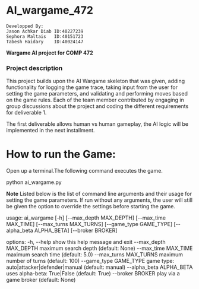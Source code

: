 # AI_wargame_472
    Developped By: 
    Jason Achkar Diab ID:40227239
    Sephora Maltais   ID:40151723
    Tabesh Haidary    ID:40024147
**Wargame AI project for COMP 472**

### Project description

This project builds upon the AI Wargame skeleton that was given, adding functionality for logging the game trace, taking input from the user for setting the game parameters, and validating and performing moves based on the game rules. Each of the team member contributed by engaging in group discussions about the project and coding the different requirements for deliverable 1.

The first deliverable allows human vs human gameplay, the AI logic will be implemented in the next installment. 

# How to run the Game:

Open up a terminal.The following command executes the game.

python ai_wargame.py 

**Note** Listed below is the list of command line arguments and their usage for setting the game parameters. If run without any arguments, the user will still be given the option to override the settings before starting the game.

usage: ai_wargame [-h] [--max_depth MAX_DEPTH] [--max_time MAX_TIME] [--max_turns MAX_TURNS] [--game_type GAME_TYPE] [--alpha_beta ALPHA_BETA] [--broker BROKER]

options:
  -h, --help            show this help message and exit
  --max_depth MAX_DEPTH
                        maximum search depth (default: None)
  --max_time MAX_TIME   maximum search time (default: 5.0)
  --max_turns MAX_TURNS
                        maximum number of turns (default: 100)
  --game_type GAME_TYPE
                        game type: auto|attacker|defender|manual (default: manual)
  --alpha_beta ALPHA_BETA
                        uses alpha-beta: True|False (default: True)
  --broker BROKER       play via a game broker (default: None)